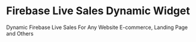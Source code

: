 # Firebase Live Sales Dynamic Widget
Dynamic Firebase Live Sales For Any Website E-commerce, Landing Page and Others
